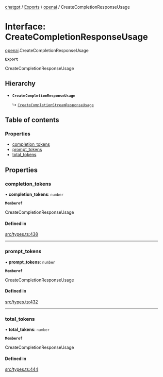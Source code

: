 [chatgpt](../readme.md) / [Exports](../modules.md) / [openai](../modules/openai.md) / CreateCompletionResponseUsage

# Interface: CreateCompletionResponseUsage

[openai](../modules/openai.md).CreateCompletionResponseUsage

**`Export`**

CreateCompletionResponseUsage

## Hierarchy

- **`CreateCompletionResponseUsage`**

  ↳ [`CreateCompletionStreamResponseUsage`](CreateCompletionStreamResponseUsage.md)

## Table of contents

### Properties

- [completion_tokens](openai.CreateCompletionResponseUsage.md#completion_tokens)
- [prompt_tokens](openai.CreateCompletionResponseUsage.md#prompt_tokens)
- [total_tokens](openai.CreateCompletionResponseUsage.md#total_tokens)

## Properties

### completion_tokens

• **completion_tokens**: `number`

**`Memberof`**

CreateCompletionResponseUsage

#### Defined in

[src/types.ts:438](https://github.com/transitive-bullshit/chatgpt-api/blob/fb06beb/src/types.ts#L438)

---

### prompt_tokens

• **prompt_tokens**: `number`

**`Memberof`**

CreateCompletionResponseUsage

#### Defined in

[src/types.ts:432](https://github.com/transitive-bullshit/chatgpt-api/blob/fb06beb/src/types.ts#L432)

---

### total_tokens

• **total_tokens**: `number`

**`Memberof`**

CreateCompletionResponseUsage

#### Defined in

[src/types.ts:444](https://github.com/transitive-bullshit/chatgpt-api/blob/fb06beb/src/types.ts#L444)
